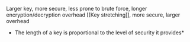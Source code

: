 Larger key, more secure, less prone to brute force, longer encryption/decryption overhead
[[Key stretching]], more secure, larger overhead
* The length of a key is proportional to the level of security it provides*